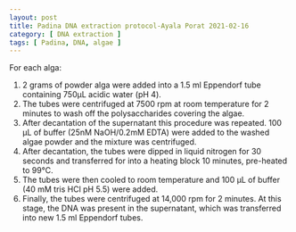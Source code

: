 ```yaml
---
layout: post
title: Padina DNA extraction protocol-Ayala Porat 2021-02-16
category: [ DNA extraction ]
tags: [ Padina, DNA, algae ]
---
```

 For each alga:
1. 2 grams of powder alga were added into a 1.5 ml Eppendorf tube containing 750µL acidic water (pH 4). 
2. The tubes were centrifuged at 7500 rpm at room temperature for 2 minutes to wash off the polysaccharides covering the algae. 
3.  After decantation of the supernatant this procedure was repeated. 100 µL of buffer (25nM NaOH/0.2mM EDTA) were added to the washed algae powder and the mixture was centrifuged.
4.  After decantation, the tubes were dipped in liquid nitrogen for 30 seconds and transferred for into a heating block 10 minutes, pre-heated to 99°C.
5.  The tubes were then cooled to room temperature and 100 µL of buffer (40 mM tris HCl pH 5.5) were added. 
6.  Finally, the tubes were centrifuged at 14,000 rpm for 2 minutes. 
  At this stage, the DNA was present in the supernatant, which was transferred into new 1.5 ml Eppendorf tubes. 

